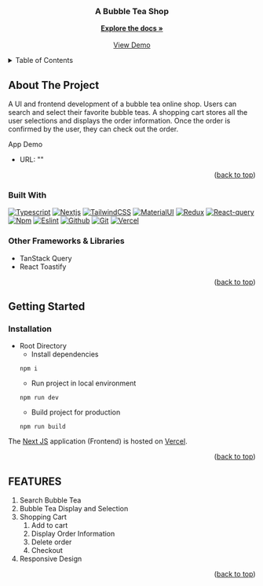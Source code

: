 <a name="readme-top"></a>
<br />
<div align="center">

<h3 align="center">A Bubble Tea Shop</h3>
  <p align="center">
    <a href="https://github.com/Briantam0422/bubble_tea_shop">
    <strong>Explore the docs »</strong></a>
    <br />
    <br />
    <a href="">View Demo</a>
  </p>
</div>

<!-- TABLE OF CONTENTS -->
<details>
  <summary>Table of Contents</summary>
  <ol>
    <li>
      <a href="#about-the-project">About The Project</a>
      <ul>
        <li><a href="#built-with">Built With</a></li>
      </ul>
    </li>
    <li>
      <a href="#getting-started">Getting Started</a>
      <ul>
        <li><a href="#prerequisites">Prerequisites</a></li>
        <li><a href="#installation">Installation</a></li>
      </ul>
    </li>
    <li><a href="#features">Features</a></li>
  </ol>
</details>

<!-- ABOUT THE PROJECT -->
## About The Project

A UI and frontend development of a bubble tea online shop. Users can search and select their favorite bubble teas. A shopping cart stores all the user selections and displays the order information. Once the order is confirmed by the user, they can check out the order.

<p>App Demo</p>

* URL: ""

<p align="right">(<a href="#readme-top">back to top</a>)</p>

### Built With
[![Typescript][Typescript]][Typescript]
[![Nextjs][Next.js]][Nextjs-url]
[![TailwindCSS][Tailwindcss]][Tailwindcss-url]
[![MaterialUI][MaterialUI]][MaterialUI]
[![Redux][Redux]][Redux]
[![React-query][React-query]][React-query]
[![Npm][Npm]][Npm]
[![Eslint][Eslint]][Eslint]
[![Github][Github]][Github]
[![Git][Git]][Git]
[![Vercel][Vercel]][Vercel]


### Other Frameworks & Libraries
- TanStack Query
- React Toastify

<p align="right">(<a href="#readme-top">back to top</a>)</p>

<!-- GETTING STARTED -->
## Getting Started

### Installation
* Root Directory
  * Install dependencies
  ```
  npm i
  ```
  * Run project in local environment
  ```
  npm run dev
  ```
  * Build project for production
  ```
  npm run build
  ```
The [Next JS]() application (Frontend) is hosted on [Vercel](https://vercel.com/).

<p align="right">(<a href="#readme-top">back to top</a>)</p>

<!-- FEATURES -->
## FEATURES

1. Search Bubble Tea
2. Bubble Tea Display and Selection
3. Shopping Cart
   1. Add to cart
   2. Display Order Information
   3. Delete order
   4. Checkout
4. Responsive Design

<p align="right">(<a href="#readme-top">back to top</a>)</p>

<!-- MARKDOWN LINKS & IMAGES -->
[Next.js]: https://img.shields.io/badge/next.js-000000?style=for-the-badge&logo=nextdotjs&logoColor=white
[Nextjs-url]: https://nextjs.org/
[Tailwindcss]: https://img.shields.io/badge/Tailwind_CSS-38B2AC?style=for-the-badge&logo=tailwind-css&logoColor=white
[Tailwindcss-url]: https://tailwindcss.com/
[React-query]: https://img.shields.io/badge/React_Query-FF4154?style=for-the-badge&logo=ReactQuery&logoColor=white
[MaterialUI]: https://img.shields.io/badge/Material%20UI-007FFF?style=for-the-badge&logo=mui&logoColor=white
[Redux]: https://img.shields.io/badge/Redux-593D88?style=for-the-badge&logo=redux&logoColor=white
[Npm]: https://img.shields.io/badge/npm-CB3837?style=for-the-badge&logo=npm&logoColor=white
[Typescript]: https://img.shields.io/badge/TypeScript-007ACC?style=for-the-badge&logo=typescript&logoColor=white
[Eslint]: https://img.shields.io/badge/eslint-3A33D1?style=for-the-badge&logo=eslint&logoColor=white
[Github]: https://img.shields.io/badge/GitHub-100000?style=for-the-badge&logo=github&logoColor=white
[Git]: https://img.shields.io/badge/GIT-E44C30?style=for-the-badge&logo=git&logoColor=white
[Vercel]: https://img.shields.io/badge/Vercel-000000?style=for-the-badge&logo=vercel&logoColor=white


